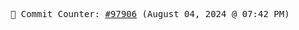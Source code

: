 <p align="center">
    <samp>
        📮 Commit Counter: <a href="https://github.com/Javascript-void0/Javascript-void0/commits/main">#97906</a> (August 04, 2024 @ 07:42 PM)
    </samp>
</p>